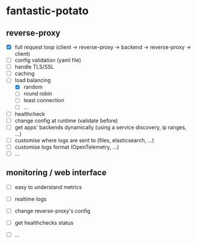 # fantastic-potato

## reverse-proxy
- [x] full request loop (client -> reverse-proxy -> backend -> reverse-proxy -> client)
- [ ] config validation (yaml file)
- [ ] handle TLS/SSL
- [ ] caching
- [ ] load balancing
    - [x] random
    - [ ] round robin
    - [ ] least connection
    - [ ] ...
- [ ] healthcheck
- [ ] change config at runtime (validate before)
- [ ] get apps' backends dynamically (using a service discovery, ip ranges, ...)
- [ ] customise where logs are sent to (files, elasticsearch, ...)
- [ ] customise logs format (OpenTelemetry, ...)
- [ ] ...

## monitoring / web interface
- [ ] easy to understand metrics
- [ ] realtime logs
- [ ] change reverse-proxy's config
- [ ] get healthchecks status
- [ ] ...


